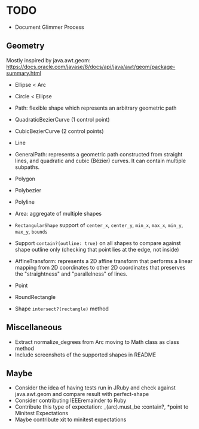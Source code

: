 # TODO

- Document Glimmer Process

## Geometry

Mostly inspired by java.awt.geom: https://docs.oracle.com/javase/8/docs/api/java/awt/geom/package-summary.html

- Ellipse < Arc
- Circle < Ellipse
- Path: flexible shape which represents an arbitrary geometric path
- QuadraticBezierCurve (1 control point)
- CubicBezierCurve (2 control points)
- Line
- GeneralPath: represents a geometric path constructed from straight lines, and quadratic and cubic (Bézier) curves. It can contain multiple subpaths.
- Polygon
- Polybezier
- Polyline
- Area: aggregate of multiple shapes
- `RectangularShape` support of `center_x`, `center_y`, `min_x`, `max_x`, `min_y`, `max_y`, `bounds`
- Support `contain?(outline: true)` on all shapes to compare against shape outline only (checking that point lies at the edge, not inside)
- AffineTransform: represents a 2D affine transform that performs a linear mapping from 2D coordinates to other 2D coordinates that preserves the "straightness" and "parallelness" of lines.

- Point
- RoundRectangle
- Shape `intersect?(rectangle)` method

## Miscellaneous

- Extract normalize_degrees from Arc moving to Math class as class method
- Include screenshots of the supported shapes in README

## Maybe

- Consider the idea of having tests run in JRuby and check against java.awt.geom and compare result with perfect-shape
- Consider contributing IEEEremainder to Ruby
- Contribute this type of expectation: _(arc).must_be :contain?, *point to Minitest Expectations
- Maybe contribute xit to minitest expectations
